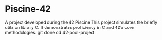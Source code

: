 # Piscine-42

A project developed during the 42 Piscine
This project simulates the briefly utils on library C. It demonstrates proficiency in C and 42’s core methodologies.
git clone 
cd 42-pool-project  
